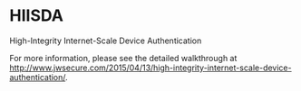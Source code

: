 # HIISDA
High-Integrity Internet-Scale Device Authentication

For more information, please see the detailed walkthrough at http://www.jwsecure.com/2015/04/13/high-integrity-internet-scale-device-authentication/. 
